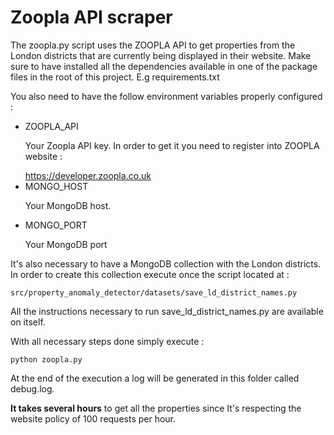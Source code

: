 **<h1>Zoopla API scraper</h1>**

The zoopla.py script uses the ZOOPLA API to get properties from the London districts that are currently being displayed in their website.
Make sure to have installed all the dependencies available in one of the package files in the root of this
project. E.g requirements.txt

You also need to have the follow environment variables properly configured :

<ul>
    <li>
        ZOOPLA_API
        <p>Your Zoopla API key. In order to get it you need to register into ZOOPLA website : </p>
        <a href="https://developer.zoopla.co.uk">https://developer.zoopla.co.uk</a>
    </li>
    <li>
        MONGO_HOST
        <p>Your MongoDB host.</p>
    </li>
    <li>
        MONGO_PORT
        <p>Your MongoDB port</p>
    </li>
</ul>


It's also necessary to have a MongoDB collection with the London districts. In order to
create this collection execute once the script located at :

    src/property_anomaly_detector/datasets/save_ld_district_names.py

All the instructions necessary to run save_ld_district_names.py are available on itself.

With all necessary steps done simply execute :

    python zoopla.py

At the end of the execution a log will be generated in this folder called debug.log. 
    
**It takes several hours** to get all the properties since It's respecting the website policy of 
100 requests per hour.